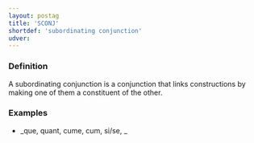 ```yaml
---
layout: postag
title: 'SCONJ'
shortdef: 'subordinating conjunction'
udver: 
---
```


### Definition

A subordinating conjunction is a conjunction that links constructions by making one of them a constituent of the other.

### Examples

- _que, quant, cume, cum, si/se, _
